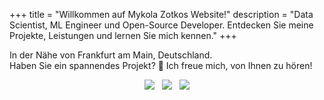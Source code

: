 +++
title = "Willkommen auf Mykola Zotkos Website!"
description = "Data Scientist, ML Engineer und Open-Source Developer. Entdecken Sie meine Projekte, Leistungen und lernen Sie mich kennen."
+++

In der Nähe von Frankfurt am Main, Deutschland.  
Haben Sie ein spannendes Projekt? :rocket: Ich freue mich, von Ihnen zu hören!

<!-- markdownlint-disable MD013 MD033 MD045 -->
<p align="center" style="display: flex; justify-content: center; gap: 12px;">
<a href="https://stackoverflow.com/users/8973620/mykola-zotko">
<img class="nozoom" src="https://img.shields.io/stackexchange/stackoverflow/r/8973620?logo=stackoverflow&logoColor=white"></a>
<a href="https://github.com/zotko"><img class="nozoom" src="https://img.shields.io/github/stars/zotko"></a>
<a href="/about/#zertifikate">
<img class="nozoom" src="https://img.shields.io/badge/AWS-certified-%23FF9900?logo=amazonwebservices">
</p>
<!-- markdownlint-enable MD013 MD033 MD045 -->

